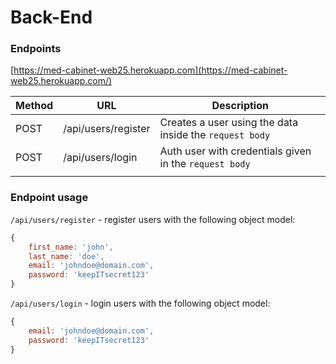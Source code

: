# Back-End

### Endpoints

[https://med-cabinet-web25.herokuapp.com](https://med-cabinet-web25.herokuapp.com/)

| Method | URL                 | Description                                             |
| ------ | ------------------- | ------------------------------------------------------- |
| POST   | /api/users/register | Creates a user using the data inside the `request body` |
| POST   | /api/users/login    | Auth user with credentials given in the `request body`  |
|        |                     |                                                         |

### Endpoint usage

`/api/users/register` - register users with the following object model:

```javascript
{
    first_name: 'john',
    last_name: 'doe',
    email: 'johndoe@domain.com',
    password: 'keepITsecret123'
}
```

`/api/users/login` - login users with the following object model:

```javascript
{
    email: 'johndoe@domain.com',
    password: 'keepITsecret123'
}
```
